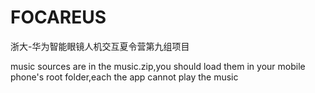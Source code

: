 # FOCAREUS

浙大-华为智能眼镜人机交互夏令营第九组项目

music sources are in the music.zip,you should load them in your mobile phone's root folder,each the app cannot play the music